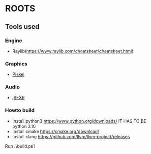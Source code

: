 # ROOTS

## Tools used

### Engine
* Raylib(https://www.raylib.com/cheatsheet/cheatsheet.html)

### Graphics
* [Piskel](https://www.piskelapp.com/p/create/sprite)

### Audio
* [jSFXR](https://sfxr.me/)

### Howto build

- Install python3 https://www.python.org/downloads/ IT HAS TO BE python 3.10
- Install cmake https://cmake.org/download/
- Install clang https://github.com/llvm/llvm-project/releases

Run .\build.ps1
